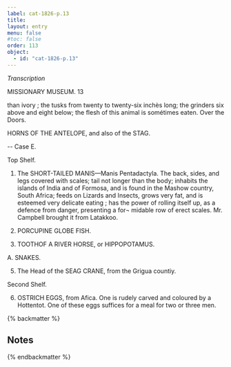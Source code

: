 ```yaml
---
label: cat-1826-p.13
title: 
layout: entry
menu: false
#toc: false
order: 113
object:
  - id: "cat-1826-p.13"
---
```


*Transcription*

MISSIONARY MUSEUM.
13

than ivory ; the tusks from twenty to twenty-six inchès
long; the grinders six above and eight below; the flesh
of this animal is sométimes eaten.
Over the Doors.

HORNS OF THE ANTELOPE, and also of the STAG.

--
Case E.

Top Shelf.

1. The SHORT-TAILED MANIS—Manis Pentadactyla.
The back, sides, and legs covered with scales; tail not
longer than the body; inhabits the islands of India and
of Formosa, and is found in the Mashow country, South
Africa; feeds on Lizards and Insects, grows very fat, and
is esteemed very delicate eating ; has the power of rolling
itself up, as a defence from danger, presenting a for¬
midable row of erect scales.
Mr. Campbell brought it from Latakkoo.

2. PORCUPINE GLOBE FISH.

3. TOOTHOF A RIVER HORSE, or HIPPOPOTAMUS.

A. SNAKES.

5. The Head of the SEAG CRANE, from the Grigua
countiy.

Second Shelf.

6. OSTRICH EGGS, from Afica.
One is rudely carved and coloured by a Hottentot. One of
these eggs suffices for a meal for two or three men.


{% backmatter %}

## Notes

{% endbackmatter %}
